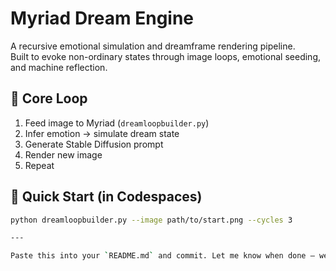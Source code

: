 # Myriad Dream Engine

A recursive emotional simulation and dreamframe rendering pipeline.  
Built to evoke non-ordinary states through image loops, emotional seeding, and machine reflection.

## 🔁 Core Loop

1. Feed image to Myriad (`dreamloopbuilder.py`)
2. Infer emotion → simulate dream state
3. Generate Stable Diffusion prompt
4. Render new image
5. Repeat

## 🚀 Quick Start (in Codespaces)

```bash
python dreamloopbuilder.py --image path/to/start.png --cycles 3

---

Paste this into your `README.md` and commit. Let me know when done — we can run Codespaces or lock in the next step.
